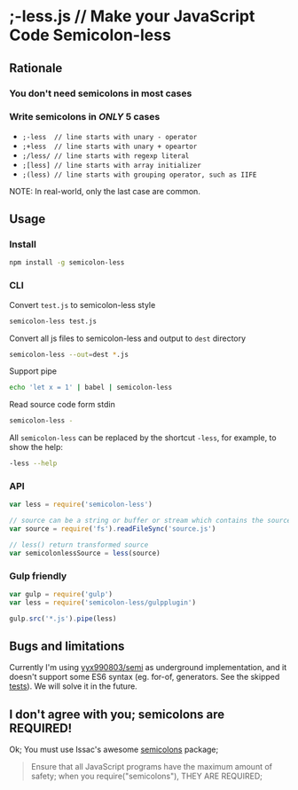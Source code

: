 # ;-less.js // Make your JavaScript Code Semicolon-less

## Rationale
### You don't need semicolons in most cases

### Write semicolons in *ONLY* 5 cases

 - `;-less	// line starts with unary - operator`
 - `;+less	// line starts with unary + opeartor`
 - `;/less/	// line starts with regexp literal`
 - `;[less]	// line starts with array initializer`
 - `;(less)	// line starts with grouping operator, such as IIFE`

 NOTE: In real-world, only the last case are common.

## Usage

### Install
```sh
npm install -g semicolon-less
```

### CLI

Convert `test.js` to semicolon-less style
```sh
semicolon-less test.js
```

Convert all js files to semicolon-less and output to `dest` directory
```sh
semicolon-less --out=dest *.js
```

Support pipe
```sh
echo 'let x = 1' | babel | semicolon-less
```

Read source code form stdin
```sh
semicolon-less -
```

All `semicolon-less` can be replaced by the shortcut `-less`, for example, to show the help:
```sh
-less --help
```

### API
```js
var less = require('semicolon-less')

// source can be a string or buffer or stream which contains the source code
var source = require('fs').readFileSync('source.js')

// less() return transformed source
var semicolonlessSource = less(source)
```

### Gulp friendly
```js
var gulp = require('gulp')
var less = require('semicolon-less/gulpplugin')

gulp.src('*.js').pipe(less)
```

## Bugs and limitations

Currently I'm using [yyx990803/semi](https://github.com/yyx990803/semi) as underground implementation, and it doesn't support some ES6 syntax (eg. for-of, generators. See the skipped [tests](https://github.com/hax/semicolon-less.js/blob/master/test/test.js)). We will solve it in the future.


## I don't agree with you; semicolons are REQUIRED!

Ok;
You must use Issac's awesome [semicolons](https://www.npmjs.org/package/semicolons) package;
> Ensure that all JavaScript programs have the maximum amount of safety;
> when you require("semicolons"), THEY ARE REQUIRED;
